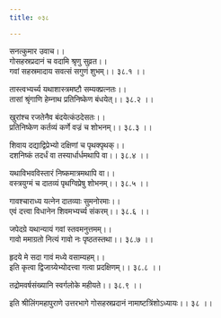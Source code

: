 ```yaml
---
title: ०३८

---
```

सनत्कुमार उवाच।।  
गोसहस्रप्रदानं च वदामि श्रृणु सुव्रत।।  
गवां सहस्रमादाय सवत्सं सगुणं शुभम्।। ३८.१ ।।  
  
तास्त्वभ्यर्च्य यथाशास्त्रमष्टौ सम्यक्प्रत्नतः।।  
तासां श्रृंगाणि हेम्नाथ प्रतिनिष्केण बंधयेत्।। ३८.२ ।।  
  
खुरांश्च रजतेनैव बंदयेत्कंठदेसतः।।  
प्रतिनिष्केण कर्तव्यं कर्णे वज्रं च शोभनम्।। ३८.३ ।।  
  
शिवाय दद्याद्विप्रेभ्यो दक्षिणां च पृथक्पृथक्।।  
दशनिष्कं तदर्धं वा तस्यार्धार्धमथापि वा।। ३८.४ ।।  
  
यथाविभवविस्तारं निष्कमात्रमथापि वा।।  
वस्त्रयुग्मं च दातव्यं पृथग्विप्रेषु शोभनम्।। ३८.५ ।।  
  
गावश्चाराध्य यत्नेन दातव्याः सुमनोरमाः।।  
एवं दत्त्वा विधानेन शिवमभ्यर्च्य संकरम्।। ३८.६ ।।  
  
जपेदग्रे यथान्यायं गवां स्तवमनुत्तमम्।।  
गावो ममाग्रतो नित्यं गावो नः पृष्ठतस्तथा।। ३८.७ ।।  
  
हृदये मे सदा गावं मध्ये वसाम्यहम्।।  
इति कृत्वा द्विजाग्र्येभ्योदत्त्वा गत्वा प्रदक्षिणम्।। ३८.८ ।।  
  
तद्रोमवर्षसंख्यानि स्वर्गलोके महीयते।। ३८.९ ।।  
  
इति श्रीलिंगमहापुराणे उत्तरभागे गोसहस्रप्रदानं नामाष्टत्रिंशोऽध्यायः।। ३८ ।।
